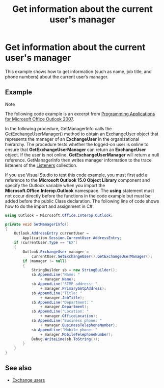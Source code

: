 ﻿---
title: Get information about the current user's manager
TOCTitle: Get information about the current user's manager
ms:assetid: 3a77fa51-e2e3-4544-849f-4267b1762270
ms:mtpsurl: https://msdn.microsoft.com/en-us/library/Ff184603(v=office.15)
ms:contentKeyID: 55119846
ms.date: 07/24/2014
mtps_version: v=office.15
---

# Get information about the current user's manager

This example shows how to get information (such as name, job title, and phone numbers) about the current user’s manager.

## Example

> [!NOTE] 
> The following code example is an excerpt from [Programming Applications for Microsoft Office Outlook 2007](https://www.amazon.com/gp/product/0735622493?ie=UTF8&tag=msmsdn-20&linkCode=as2&camp=1789&creative=9325&creativeASIN=0735622493).

In the following procedure, GetManagerInfo calls the [GetExchangeUserManager()](https://msdn.microsoft.com/en-us/library/bb646656\(v=office.15\)) method to obtain an [ExchangeUser](https://msdn.microsoft.com/en-us/library/bb609574\(v=office.15\)) object that represents the manager of an **ExchangeUser** in the organizational hierarchy. The procedure tests whether the logged-on user is online to ensure that **GetExchangeUserManager** can return an **ExchangeUser** object. If the user is not online, **GetExchangeUserManager** will return a null reference. GetManagerInfo then writes manager information to the trace listeners of the [Listeners](http://msdn.microsoft.com/en-us/library/system.diagnostics.debug.listeners.aspx) collection.

If you use Visual Studio to test this code example, you must first add a reference to the **Microsoft Outlook 15.0 Object Library** component and specify the Outlook variable when you import the **Microsoft.Office.Interop.Outlook** namespace. The **using** statement must not occur directly before the functions in the code example but must be added before the public Class declaration. The following line of code shows how to do the import and assignment in C\#.

```csharp
using Outlook = Microsoft.Office.Interop.Outlook;
```


```csharp
private void GetManagerInfo()
{
    Outlook.AddressEntry currentUser =
        Application.Session.CurrentUser.AddressEntry;
    if (currentUser.Type == "EX")
    {
        Outlook.ExchangeUser manager =
            currentUser.GetExchangeUser().GetExchangeUserManager();
        if (manager != null)
        {
            StringBuilder sb = new StringBuilder();
            sb.AppendLine("Name: "
                + manager.Name);
            sb.AppendLine("STMP address: "
                + manager.PrimarySmtpAddress);
            sb.AppendLine("Title: "
                + manager.JobTitle);
            sb.AppendLine("Department: "
                + manager.Department);
            sb.AppendLine("Location: "
                + manager.OfficeLocation);
            sb.AppendLine("Business phone: "
                + manager.BusinessTelephoneNumber);
            sb.AppendLine("Mobile phone: "
                + manager.MobileTelephoneNumber);
            Debug.WriteLine(sb.ToString());
        }
    }
}
```

## See also

- [Exchange users](exchange-users.md)


